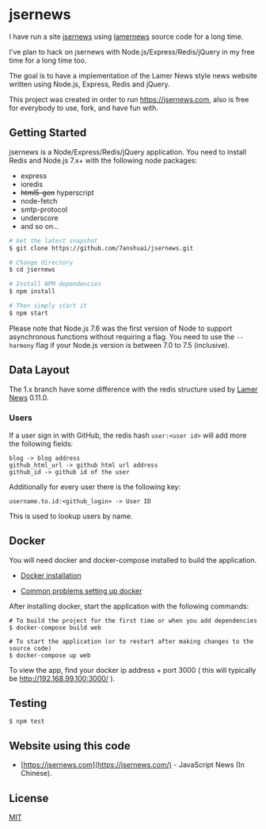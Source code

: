 # jsernews

I have run a site [jsernews](https://jsernews.com) using [lamernews](https://github.com/antirez/lamernews) source code for a long time.

I've plan to hack on jsernews with Node.js/Express/Redis/jQuery in my free time for a long time too.

The goal is to have a implementation of the Lamer News style news website written using Node.js, Express, Redis and jQuery.

This project was created in order to run https://jsernews.com, also is free for everybody to use, fork, and have fun with.

## Getting Started
jsernews is a Node/Express/Redis/jQuery application. You need to install Redis and Node.js 7.x+ with the following node packages:

- express
- ioredis
- ~~html5-gen~~ hyperscript
- node-fetch
- smtp-protocol
- underscore
- and so on...

```bash
# Get the latest snapshot
$ git clone https://github.com/7anshuai/jsernews.git

# Change directory
$ cd jsernews

# Install NPM dependencies
$ npm install

# Then simply start it
$ npm start
```

Please note that Node.js 7.6 was the first version of Node to support asynchronous functions without requiring a flag. You need to use the `--harmony` flag if your Node.js version is between 7.0 to 7.5 (inclusive).

## Data Layout

The 1.x branch have some difference with the redis structure used by [Lamer News](https://github.com/antirez/lamernews#data-layout) 0.11.0.

### Users

If a user sign in with GitHub, the redis hash `user:<user id>` will add more the following fields:

```
blog -> blog address
github_html_url -> github html url address
github_id -> github id of the user
```

Additionally for every user there is the following key:

```
username.to.id:<github_login> -> User ID
```

This is used to lookup users by name.

## Docker

You will need docker and docker-compose installed to build the application.

- [Docker installation](https://docs.docker.com/engine/installation/)

- [Common problems setting up docker](https://docs.docker.com/toolbox/faqs/troubleshoot/)

After installing docker, start the application with the following commands:

```
# To build the project for the first time or when you add dependencies
$ docker-compose build web

# To start the application (or to restart after making changes to the source code)
$ docker-compose up web

```

To view the app, find your docker ip address + port 3000 ( this will typically be http://192.168.99.100:3000/ ).

## Testing
```
$ npm test
```

## Website using this code

- [https://jsernews.com](https://jsernews.com/) - JavaScript News (In Chinese).

## License
[MIT](/LICENSE)
